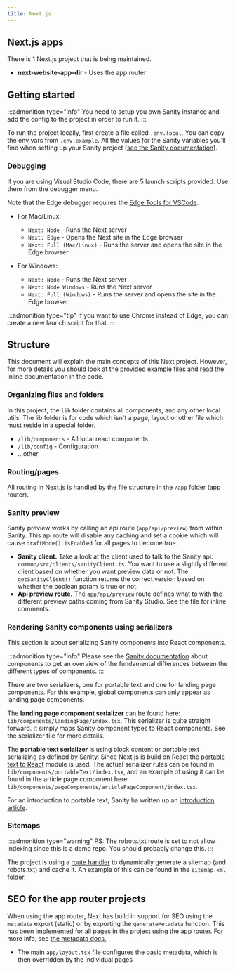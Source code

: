 ```yaml
---
title: Next.js
---
```


## Next.js apps

There is 1 Next.js project that is being maintained.

-   **next-website-app-dir** - Uses the app router

## Getting started

:::admonition type="info"
You need to setup you own Sanity instance and add the config to the project in order to run it.
:::

To run the project locally, first create a file called `.env.local`. You can copy the env vars from `.env.example`. All the values for the Sanity variables you'll find when setting up your Sanity project ([see the Sanity documentation](/docs/apps/sanity-studio)).

### Debugging

If you are using Visual Studio Code, there are 5 launch scripts provided. Use them from the debugger menu.

Note that the Edge debugger requires the [Edge Tools for VSCode](https://marketplace.visualstudio.com/items?itemName=ms-edgedevtools.vscode-edge-devtools).

-   For Mac/Linux:

    -   `Next: Node` - Runs the Next server
    -   `Next: Edge` - Opens the Next site in the Edge browser
    -   `Next: Full (Mac/Linux)` - Runs the server and opens the site in the Edge browser

-   For Windows:

    -   `Next: Node` - Runs the Next server
    -   `Next: Node Windows` - Runs the Next server
    -   `Next: Full (Windows)` - Runs the server and opens the site in the Edge browser

:::admonition type="tip"
If you want to use Chrome instead of Edge, you can create a new launch script for that.
:::

## Structure

This document will explain the main concepts of this Next project. However, for more details you should look at the provided example files and read the inline documentation in the code.

### Organizing files and folders

In this project, the `lib` folder contains all components, and any other local utils. The lib folder is for code which isn't a page, layout or other file which must reside in a special folder.

-   `/lib/components` - All local react components
-   `/lib/config` - Configuration
-   ...other

### Routing/pages

All routing in Next.js is handled by the file structure in the `/app` folder (app router).

### Sanity preview

Sanity preview works by calling an api route (`app/api/preview`) from within Sanity. This api route will disable any caching and set a cookie which will cause `draftMode().isEnabled` for all pages to become true.

-   **Sanity client.** Take a look at the client used to talk to the Sanity api: `common/src/clients/sanityClient.ts`. You want to use a slightly different client based on whether you want preview data or not. The `getSanityClient()` function returns the correct version based on whether the boolean param is true or not.
-   **Api preview route.** The `app/api/preview` route defines what to with the different preview paths coming from Sanity Studio. See the file for inline comments.

### Rendering Sanity components using serializers

This section is about serializing Sanity components into React components.

:::admonition type="info"
Please see the [Sanity documentation](/docs/apps/sanity-studio) about components to get an overview of the fundamental differences between the different types of components.
:::

There are two serializers, one for portable text and one for landing page components. For this example, global components can only appear as landing page components.

The **landing page component serializer** can be found here: `lib/components/landingPage/index.tsx`. This serializer is quite straight forward. It simply maps Sanity component types to React components. See the serializer file for more details.

The **portable text serializer** is using block content or portable text serializing as defined by Sanity. Since Next.js is build on React the [portable text to React](https://github.com/portabletext/react-portabletext) module is used. The actual serializer rules can be found in `lib/components/portableText/index.tsx`, and an example of using it can be found in the article page component here: `lib/components/pageComponents/articlePageComponent/index.tsx`.

For an introduction to portable text, Sanity ha written up an [introduction article](https://www.sanity.io/guides/introduction-to-portable-text).

### Sitemaps

:::admonition type="warning"
PS: The robots.txt route is set to not allow indexing since this is a demo repo. You should probably change this.
:::

The project is using a [route handler](https://nextjs.org/docs/app/building-your-application/routing/route-handlers) to dynamically generate a sitemap (and robots.txt) and cache it. An example of this can be found in the `sitemap.xml` folder.

## SEO for the app router projects

When using the app router, Next has build in support for SEO using the `metadata` export (static) or by exporting the `generateMetadata` function.
This has been implemented for all pages in the project using the app router. For more info, see [the metadata docs.](https://nextjs.org/docs/app/building-your-application/optimizing/metadata)

-   The main `app/layout.tsx` file configures the basic metadata, which is then overridden by the individual pages
